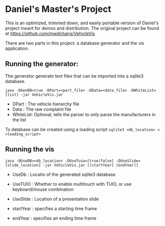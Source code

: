 Daniel's Master's Project 
===

This is an optimized, trimmed down, and easily portable version of Daniel's project meant for demos and distribution. The original project can be found at https://github.com/mwdchang/VehicleVis

There are two parts in this project: a database generator and the vis application. 

Running the generator:
---
The generator generate text files that can be imported into a sqlite3 database.

`java -DGenDB=true -DPart=<part_file> -DData=<data_file> -DWhiteList=[list] -jar VehicleVis.jar`

 - DPart : The vehicle hierarchy file
 - Data  : The raw complaint file
 - WhiteList: Optional, tells the parser to only parse the manufacturers in the list

To database can be created using a loading script
`sqlite3 <db_location> < <loading_script>`




Running the vis
---
`java -DUseDB=<db_location> -DUseTuio=[true|false] -DUseSlide=[slide_location] -jar VehicleVis.jar [[startYear] [endYear]]`


 - UseDb : Locatio of the generated sqlite3 database
 - UseTUIO : Whether to enable multitouch with TUIO, or use keyboard/mouse combination
 - UseSlide : Location of a presentation slide

 - startYear : specifies a starting time frame
 - endYear : specifies an ending time frame
